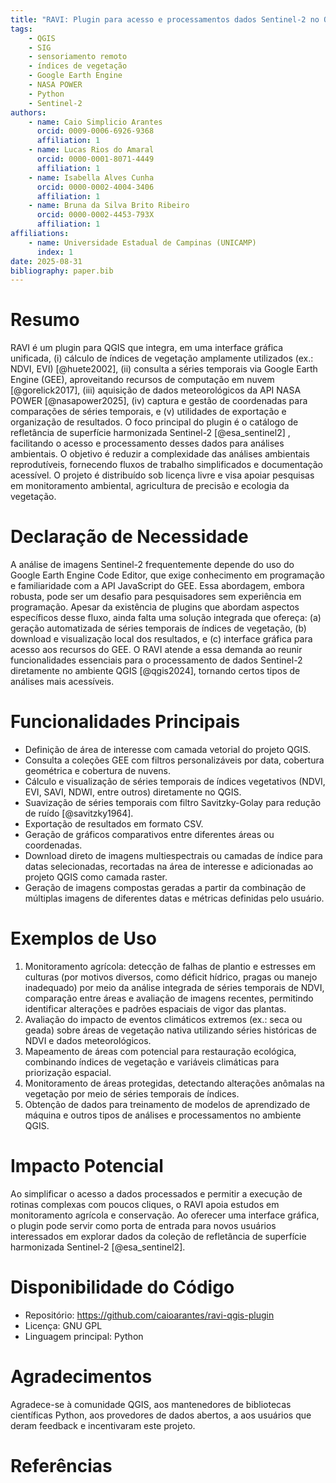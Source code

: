 ```yaml
---
title: "RAVI: Plugin para acesso e processamentos dados Sentinel-2 no QGIS"
tags:
    - QGIS
    - SIG
    - sensoriamento remoto
    - índices de vegetação
    - Google Earth Engine
    - NASA POWER
    - Python
    - Sentinel-2
authors:
    - name: Caio Simplicio Arantes
      orcid: 0009-0006-6926-9368
      affiliation: 1
    - name: Lucas Rios do Amaral
      orcid: 0000-0001-8071-4449
      affiliation: 1
    - name: Isabella Alves Cunha
      orcid: 0000-0002-4004-3406
      affiliation: 1
    - name: Bruna da Silva Brito Ribeiro
      orcid: 0000-0002-4453-793X
      affiliation: 1
affiliations:
    - name: Universidade Estadual de Campinas (UNICAMP)
      index: 1
date: 2025-08-31
bibliography: paper.bib
---
```


# Resumo

RAVI é um plugin para QGIS que integra, em uma interface gráfica unificada, (i) cálculo de índices de vegetação amplamente utilizados (ex.: NDVI, EVI) [@huete2002], (ii) consulta a séries temporais via Google Earth Engine (GEE), aproveitando recursos de computação em nuvem [@gorelick2017], (iii) aquisição de dados meteorológicos da API NASA POWER [@nasapower2025], (iv) captura e gestão de coordenadas para comparações de séries temporais, e (v) utilidades de exportação e organização de resultados. O foco principal do plugin é o catálogo de refletância de superfície harmonizada Sentinel-2 [@esa_sentinel2] , facilitando o acesso e processamento desses dados para análises ambientais. O objetivo é reduzir a complexidade das análises ambientais reprodutíveis, fornecendo fluxos de trabalho simplificados e documentação acessível. O projeto é distribuído sob licença livre e visa apoiar pesquisas em monitoramento ambiental, agricultura de precisão e ecologia da vegetação.

# Declaração de Necessidade

A análise de imagens Sentinel-2 frequentemente depende do uso do Google Earth Engine Code Editor, que exige conhecimento em programação e familiaridade com a API JavaScript do GEE. Essa abordagem, embora robusta, pode ser um desafio para pesquisadores sem experiência em programação. Apesar da existência de plugins que abordam aspectos específicos desse fluxo, ainda falta uma solução integrada que ofereça: (a) geração automatizada de séries temporais de índices de vegetação, (b) download e visualização local dos resultados, e (c) interface gráfica para acesso aos recursos do GEE. O RAVI atende a essa demanda ao reunir funcionalidades essenciais para o processamento de dados Sentinel-2 diretamente no ambiente QGIS [@qgis2024], tornando certos tipos de análises mais acessíveis.

# Funcionalidades Principais

- Definição de área de interesse com camada vetorial do projeto QGIS.
- Consulta a coleções GEE com filtros personalizáveis por data, cobertura geométrica e cobertura de nuvens.
- Cálculo e visualização de séries temporais de índices vegetativos (NDVI, EVI, SAVI, NDWI, entre outros) diretamente no QGIS.
- Suavização de séries temporais com filtro Savitzky-Golay para redução de ruído [@savitzky1964].
- Exportação de resultados em formato CSV.
- Geração de gráficos comparativos entre diferentes áreas ou coordenadas.
- Download direto de imagens multiespectrais ou camadas de índice para datas selecionadas, recortadas na área de interesse e adicionadas ao projeto QGIS como camada raster.
- Geração de imagens compostas geradas a partir da combinação de múltiplas imagens de diferentes datas e métricas definidas pelo usuário.

# Exemplos de Uso

1. Monitoramento agrícola: detecção de falhas de plantio e estresses em culturas (por motivos diversos, como déficit hídrico, pragas ou manejo inadequado) por meio da análise integrada de séries temporais de NDVI, comparação entre áreas e avaliação de imagens recentes, permitindo identificar alterações e padrões espaciais de vigor das plantas.
2. Avaliação do impacto de eventos climáticos extremos (ex.: seca ou geada) sobre áreas de vegetação nativa utilizando séries históricas de NDVI e dados meteorológicos.
3. Mapeamento de áreas com potencial para restauração ecológica, combinando índices de vegetação e variáveis climáticas para priorização espacial.
4. Monitoramento de áreas protegidas, detectando alterações anômalas na vegetação por meio de séries temporais de índices.
5. Obtenção de dados para treinamento de modelos de aprendizado de máquina e outros tipos de análises e processamentos no ambiente QGIS.


# Impacto Potencial

Ao simplificar o acesso a dados processados e permitir a execução de rotinas complexas com poucos cliques, o RAVI apoia estudos em monitoramento agrícola e conservação. Ao oferecer uma interface gráfica, o plugin pode servir como porta de entrada para novos usuários interessados em explorar dados da coleção de refletância de superfície harmonizada Sentinel-2 [@esa_sentinel2].

# Disponibilidade do Código

- Repositório: https://github.com/caioarantes/ravi-qgis-plugin
- Licença: GNU GPL
- Linguagem principal: Python

# Agradecimentos

Agradece-se à comunidade QGIS, aos mantenedores de bibliotecas científicas Python, aos provedores de dados abertos, a aos usuários que deram feedback e incentivaram este projeto.

# Referências